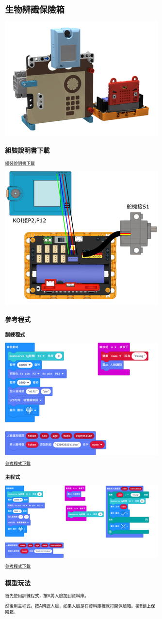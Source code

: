 # 生物辨識保險箱

![](../images/extra_safe_render.png)

## 組裝說明書下載

[組裝說明書下載](https://drive.google.com/drive/folders/1vPB1nm2KgCbI8fHl_VWVD3YiAxTgYQWc?usp=sharing)

![](../images/extra_safe_wire.png)

## 參考程式

### 訓練程式

![](../images/extra_safe_code2.png)

[參考程式下載](https://makecode.microbit.org/_Hir6kKLXcYUk)

### 主程式

![](../images/extra_safe_code.png)

[參考程式下載](https://makecode.microbit.org/_D8jDyuUzs4pP)

## 模型玩法

首先使用訓練程式，按A將人臉加到資料庫。

然後用主程式，按A辨認人臉，如果人臉是在資料庫裡就打開保險箱。按B鎖上保險箱。